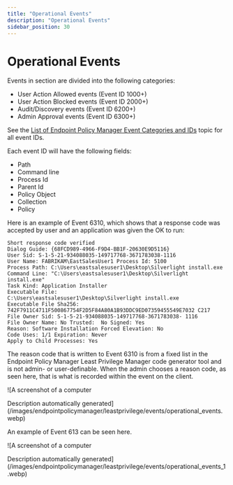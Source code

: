 ```yaml
---
title: "Operational Events"
description: "Operational Events"
sidebar_position: 30
---
```


# Operational Events

Events in section are divided into the following categories:

- User Action Allowed events (Event ID 1000+)
- User Action Blocked events (Event ID 2000+)
- Audit/Discovery events (Event ID 6200+)
- Admin Approval events (Event ID 6300+)

See the [List of Endpoint Policy Manager Event Categories and IDs](/docs/endpointpolicymanager/gettingstarted/misc/knowledgebase/tipstricksandfaqs/eventcategories.md)
topic for all event IDs.

Each event ID will have the following fields:

- Path
- Command line
- Process Id
- Parent Id
- Policy Object
- Collection
- Policy

Here is an example of Event 6310, which shows that a response code was accepted by user and an
application was given the OK to run:

```
Short response code verified
Dialog Guide: {68FCD989-4966-F9D4-BB1F-20630E9D5116} 
User Sid: S-1-5-21-934088035-149717768-3671783038-1116
User Name: FABRIKAM\EastSalesUser1 Process Id: 5100
Process Path: C:\Users\eastsalesuser1\Desktop\Silverlight install.exe
Command Line: "C:\Users\eastsalesuser1\Desktop\Silverlight install.exe"
Task Kind: Application Installer 
Executable File:
C:\Users\eastsalesuser1\Desktop\Silverlight install.exe 
Executable File Sha256:
742F7911C4711F500867754F2D5F84A80A1B93DDC9ED07359455549E7032 C217
File Owner Sid: S-1-5-21-934088035-149717768-3671783038- 1116
File Owner Name: No Trusted:  No Signed: Yes
Reason: Software Installation Forced Elevation: No
Code Uses: 1/1 Expiration: Never
Apply to Child Processes: Yes

```

The reason code that is written to Event 6310 is from a fixed list in the Endpoint Policy Manager
Least Privilege Manager code generator tool and is not admin- or user-definable. When the admin
chooses a reason code, as seen here, that is what is recorded within the event on the client.

![A screenshot of a computer

Description automatically
generated](/images/endpointpolicymanager/leastprivilege/events/operational_events.webp)

An example of Event 613 can be seen here.

![A screenshot of a computer

Description automatically
generated](/images/endpointpolicymanager/leastprivilege/events/operational_events_1.webp)
